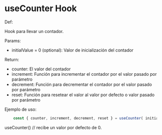 # useCounter Hook

Def:

Hook para llevar un contador.

Params:

- initialValue = 0 (optional): Valor de inicialización del contador

Return:

- counter: El valor del contador
- increment: Función para incrementar el contador por el valor pasado por parámetro
- decrement: Función para decrementar el contador por el valor pasado por parámetro
- reset: Función para resetear el valor al valor por defecto o valor pasado por parámetro

Ejemplo de uso:

```javascript
    const { counter, increment, decrement, reset } = useCounter( initialValue = 0 );
```

useCounter() // recibe un valor por defecto de 0.
